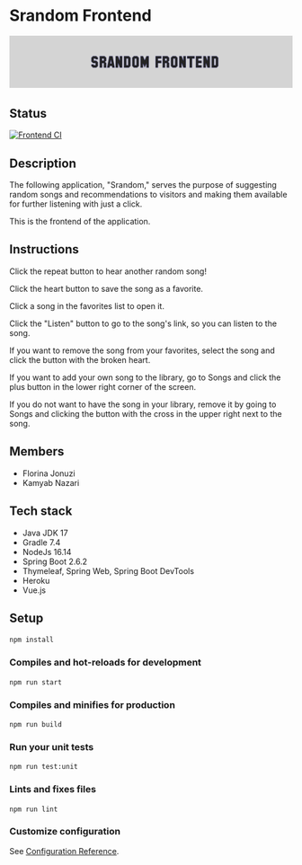 # Srandom Frontend

![Banner Image](/readme-screenshot.jpg)

## Status

[![Frontend CI](https://github.com/kamyab-nazari/Srandom-Frontend/actions/workflows/ci.yml/badge.svg)](https://github.com/kamyab-nazari/Srandom-Frontend/actions/workflows/ci.yml)

## Description

The following application, "Srandom," serves the purpose of suggesting random songs and recommendations to visitors and making them available for further listening with just a click.

This is the frontend of the application.

## Instructions

Click the repeat button to hear another random song!

Click the heart button to save the song as a favorite.

Click a song in the favorites list to open it.

Click the "Listen" button to go to the song's link, so you can listen to the song.

If you want to remove the song from your favorites, select the song and click the button with the broken heart.

If you want to add your own song to the library, go to Songs and click the plus button in the lower right corner of the screen.

If you do not want to have the song in your library, remove it by going to Songs and clicking the button with the cross in the upper right next to the song.

## Members

* Florina Jonuzi
* Kamyab Nazari

## Tech stack

* Java JDK 17
* Gradle 7.4
* NodeJs 16.14
* Spring Boot 2.6.2
* Thymeleaf, Spring Web, Spring Boot DevTools
* Heroku
* Vue.js

## Setup

```
npm install
```

### Compiles and hot-reloads for development

```
npm run start
```

### Compiles and minifies for production

```
npm run build
```

### Run your unit tests

```
npm run test:unit
```

### Lints and fixes files

```
npm run lint
```

### Customize configuration

See [Configuration Reference](https://cli.vuejs.org/config/).
